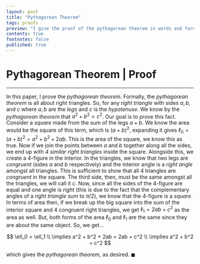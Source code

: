 ```yaml
---
layout: post
title: "Pythagorean Theorem"
tags: proofs
preview: "I give the proof of the pythagorean theorem in words and formulae."
contents: true
footnotes: false
published: true
---
```


# Pythagorean Theorem | Proof

---

In this paper, I prove the *pythagorean theorem.* Formally, the *pythagorean theorem* is all about right triangles. So, for any *right triangle* with sides $a, b$, and $c$ where $a, b$ are the *legs* and $c$ is the *hypotenuse*. We know by the *pythagorean theorem* that $a^2 + b^2 = c^2$. Our goal is to prove this fact. Consider a *square* made from the sum of the legs $a+b$. We know the area would be the square of this term, which is $(a + b)^2$, expanding it gives $\ell_0 = (a + b)^2 = a^2 + b^2 + 2ab$. This is the area of the square, we know this as true. Now if we join the points between $a$ and $b$ together along all the sides, we end up with *4 similar right triangles* inside the square. Alongside this, we create a 4-figure in the interior. In the triangles, we know that two legs are *congruent* (sides $a$ and $b$ respectively) and the interior angle is a *right angle* amongst all triangles. This is sufficient to show that all 4 triangles are *congruent* in the square. The third side, then, must be the same amongst all the triangles, we will call it $c$. Now, since all the sides of the 4-figure are equal and one angle is *right* (this is due to the fact that the complementary angles of a *right triangle* sum to $\pi/2$), we know that the 4-figure is a *square*. In terms of area then, if we break up the big square into the sum of the interior square and 4 congruent right triangles, we get $\ell_1 = 2ab + c^2$ as the area as well. But, both forms of the area $\ell_0$ and $\ell_1$ are the same since they are about the same object. So, we get...

$$
\ell_0 = \ell_1 \\ \implies a^2 + b^2 + 2ab = 2ab + c^2 \\ \implies a^2 + b^2 = c^2
$$

which gives the *pythagorean theorem*, as desired. $\blacksquare$
